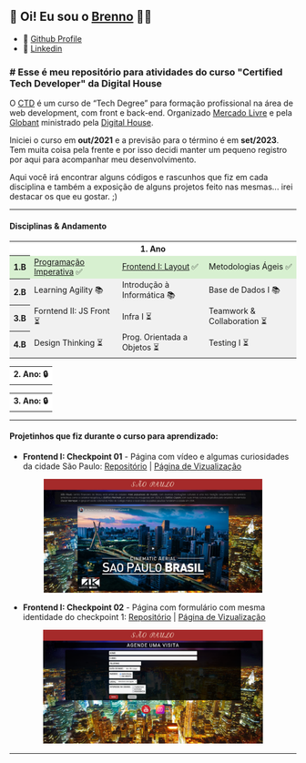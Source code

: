 ## 👋 Oi! Eu sou o [Brenno](https://github.com/brennomachado/) 🏳️‍🌈

- 📑 [Github Profile](https://github.com/brennomachado/)
- 📠 [Linkedin](https://www.linkedin.com/in/brennomachado/)

### \# Esse é meu repositório para atividades do curso "Certified Tech Developer" da Digital House

O [CTD](https://www.digitalhouse.com/br/acoes/certified-tech-developer) é um curso de “Tech Degree” para formação profissional na área de web development, com front e back-end. Organizado [Mercado Livre](https://www.mercadolivre.com.br/) e pela [Globant](https://www.globant.com/pt-br) ministrado pela [Digital House](https://www.digitalhouse.com/br).

Iniciei o curso em __out/2021__ e a previsão para o término é em __set/2023__. Tem muita coisa pela frente e por isso decidi manter um pequeno registro por aqui para acompanhar meu desenvolvimento.

Aqui você irá encontrar alguns códigos e rascunhos que fiz em cada disciplina e também a exposição de alguns projetos feito nas mesmas... irei destacar os que eu gostar. ;)

---

#### Disciplinas & Andamento

<div style="font-size: 14px;">
  <table>
        <tr>
          <th bgcolor="ffffff" colspan="4">1. Ano</th>
        </tr>
        <tr>
          <th bgcolor="d7f0d0">1.B</th>
          <td bgcolor="d7f0d0"><a href="https://github.com/brennomachado/DigitalHouse/tree/main/Prog.%20Imperativa" target="_blank">Programação  Imperativa</a> ✅</td>
          <td bgcolor="d7f0d0"><a href="https://github.com/brennomachado/DigitalHouse/tree/main/Frontend%20I" target="_blank">Frontend I: Layout</a> ✅</td>
          <td bgcolor="d7f0d0">Metodologias Ágeis ✅</td>
        </tr>
        <tr>
          <th bgcolor="f1f1f1">2.B</th>
          <td bgcolor="f1f1f1">Learning Agility 📚</td>
          <td bgcolor="f1f1f1">Introdução à Informática 📚</td>
          <td bgcolor="f1f1f1">Base de Dados I 📚</td>
        </tr>
        <tr>
          <th bgcolor="f1f1f1">3.B</th>
          <td bgcolor="f1f1f1">Forntend II: JS Front ⏳</td>
          <td bgcolor="f1f1f1">Infra I ⏳</td>
          <td bgcolor="f1f1f1">Teamwork & Collaboration ⏳</td>
        </tr>
        <tr>
          <th bgcolor="f1f1f1">4.B</th>
          <td bgcolor="f1f1f1">Design Thinking ⏳</td>
          <td bgcolor="f1f1f1">Prog. Orientada a Objetos ⏳</td>
          <td bgcolor="f1f1f1">Testing I ⏳</td>
        </tr>
  </table>

  <table>
        <tr>
          <th bgcolor="ffffff" colspan="4">2. Ano: 🔒</th>
        </tr>
  </table>
  <table>
        <tr>
          <th bgcolor="ffffff" colspan="4">3. Ano: 🔒</th>
        </tr>
  </table>
</div>
<!-- <div style="font-size: 14px;">
  <table>
      <tr>
        <th bgcolor="ffffff" colspan="4">1. Ano</th>
        <th bgcolor="ffffff"colspan="4">2. Ano</th>
      </tr>
      <tr>
        <th bgcolor="eaeaea">1.B</th>
        <td bgcolor="eaeaea">Programação  Imperativa</td>
        <td bgcolor="eaeaea">Frontend I: Layout</td>
        <td bgcolor="eaeaea">Learn Agility </td>
        <th bgcolor="f1f1f1">1.B</th>
        <td bgcolor="f1f1f1">Frontend III: Frameworks</td>
        <td bgcolor="f1f1f1">Backend</td>
        <td bgcolor="f1f1f1">Infraestrutura II </td>
      </tr>
      <tr" >
        <th bgcolor="f1f1f1">2.B</th>
        <td bgcolor="f1f1f1">Metodologias de Trabalho</td>
        <td bgcolor="f1f1f1">Introdução à Informática</td>
        <td bgcolor="f1f1f1">Base de Dados I </td>
        <th bgcolor="eaeaea">2.B</th>
        <td bgcolor="eaeaea">Backend</td>
        <td bgcolor="eaeaea">UX / UI</td>
        <td bgcolor="eaeaea">Gestão de Tempo</td>
      </tr>
      <tr" >
        <th bgcolor="eaeaea">3.B</th>
        <td bgcolor="eaeaea">Frontend II: JS Front</td>
        <td bgcolor="eaeaea">Teamwork & Trabalho Colaborativo</td>
        <td bgcolor="eaeaea">Programação Orientada a Objetos</td>
        <th bgcolor="d6d6d6" rowspan="2">3.B<br>4.B</th>
        <th bgcolor="d6d6d6" colspan="3" rowspan="2">Projeto Integrador</th>
      </tr>
      <tr" >
        <th bgcolor="f1f1f1">4.B</th>
        <td bgcolor="f1f1f1">Design Thinking</td>
        <td bgcolor="f1f1f1">Testing I</td>
        <td bgcolor="f1f1f1">Infraestrutura I</td>
      </tr>
  </table>
</div> -->

---

#### Projetinhos que fiz durante o curso para aprendizado:

- **Frontend I: Checkpoint 01** - Página com vídeo e algumas curiosidades da cidade São Paulo: [Repositório](https://github.com/brennomachado/DigitalHouse/tree/main/checkpoints/Frontend-I/01) | [Página de Vizualização](https://brennomachado.github.io/DigitalHouse/checkpoints/Frontend-I/01/)
<p align="center">
  <a target="_blank" href="https://brennomachado.github.io/DigitalHouse/checkpoints/Frontend-I/01/"><img height="200" src="checkpoints/imgs/capa-frontend1-cp-01.png"></a>
</p>

- **Frontend I: Checkpoint 02** - Página com formulário com mesma identidade do checkpoint 1: [Repositório](https://github.com/brennomachado/DigitalHouse/tree/main/checkpoints/Frontend-I/02) | [Página de Vizualização](https://brennomachado.github.io/DigitalHouse/checkpoints/Frontend-I/02/)
<p align="center">
  <a target="_blank" href="https://brennomachado.github.io/DigitalHouse/checkpoints/Frontend-I/02/"><img height="200" src="checkpoints/imgs/capa-frontend1-cp-02.png"></a>
</p>

---
